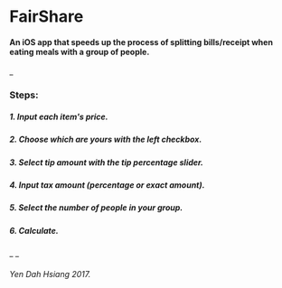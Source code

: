 # FairShare

#### An iOS app that speeds up the process of splitting bills/receipt when eating meals with a group of people.
_

### Steps:
##### 1. Input each item's price.
##### 2. Choose which are yours with the left checkbox.
##### 3. Select tip amount with the tip percentage slider.
##### 4. Input tax amount (percentage or exact amount).
##### 5. Select the number of people in your group.
##### 6. Calculate.
_
_



###### Yen Dah Hsiang 2017.

